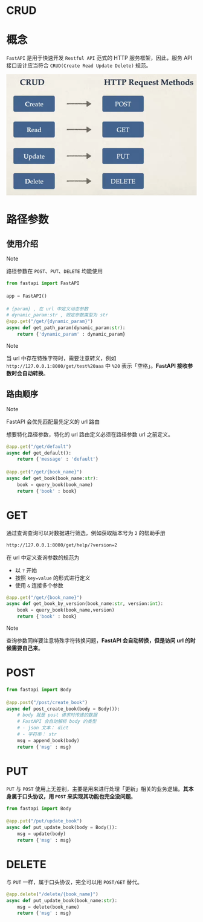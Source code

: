 # CRUD


# 概念

`FastAPI` 是用于快速开发 `Restful API` 范式的 HTTP 服务框架，因此，服务 API 接口设计应当符合 `CRUD(Create Read Update Delete)` 规范。

![alt|c,60](../../image/fastapi/crud.png)

# 路径参数

## 使用介绍

> [!note]
> 路径参数在 `POST`、`PUT`、`DELETE` 均能使用

```python
from fastapi import FastAPI

app = FastAPI()

# {param} , 在 url 中定义动态参数
# dynamic_param:str , 限定参数类型为 str
@app.get("/get/{dynamic_param}")
async def get_path_param(dynamic_param:str):
    return {'dynamic_param' : dynamic_param}
```

> [!note]
> 当 url 中存在特殊字符时，需要注意转义，例如 `http://127.0.0.1:8000/get/test%20aaa` 中 `%20` 表示「空格」。**FastAPI 接收参数时会自动转换**。

## 路由顺序

> [!note]
> FastAPI 会优先匹配最先定义的 url 路由

想要特化路径参数，特化的 url 路由定义必须在路径参数 url 之前定义。

```python
@app.get("/get/default")
async def get_default():
    return {'message' : 'default'}

@app.get("/get/{book_name}")
async def get_book(book_name:str):
    book = query_book(book_name) 
    return {'book' : book}
```

# GET

通过查询查询可以对数据进行筛选，例如获取版本号为 `2` 的帮助手册

```txt
http://127.0.0.1:8000/get/help/?version=2
```
在 url 中定义查询参数的规范为
- 以 `?` 开始
- 按照 `key=value` 的形式进行定义
- 使用 `&` 连接多个参数

```python
@app.get("/get/{book_name}")
async def get_book_by_version(book_name:str, version:int):
    book = query_book(book_name,version) 
    return {'book' : book}
```

> [!note]
> 查询参数同样要注意特殊字符转换问题，**FastAPI 会自动转换，但是访问 url 的时候需要自己来**。

# POST


```python
from fastapi import Body

@app.post("/post/create_book")
async def post_create_book(body = Body()):
    # body 就是 post 请求时传递的数据
    # FastAPI 会自动解析 body 的类型
    # - json 文本： dict
    # - 字符串： str
    msg = append_book(body)
    return {'msg' : msg}

```

# PUT

`PUT` 与 `POST` 使用上无差别，主要是用来进行处理「更新」相关的业务逻辑。**其本身属于口头协议，用 `POST` 来实现其功能也完全没问题**。

```python
from fastapi import Body

@app.put("/put/update_book")
async def put_update_book(body = Body()):
    msg = update(body)
    return {'msg' : msg}
```

# DELETE

与 `PUT` 一样，属于口头协议，完全可以用 `POST/GET` 替代。

```python
@app.delete("/delete/{book_name}")
async def put_update_book(book_name:str):
    msg = delete(book_name)
    return {'msg' : msg}
```